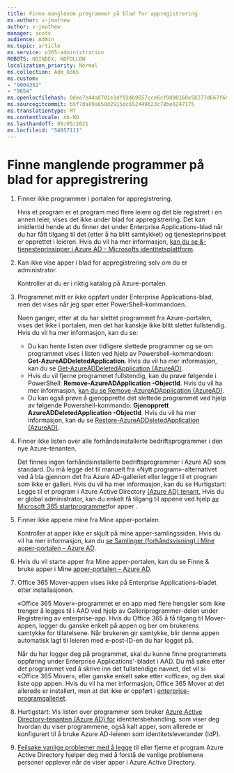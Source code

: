 ```yaml
---
title: Finne manglende programmer på blad for appregistrering
ms.author: v-jmathew
author: v-jmathew
manager: scotv
audience: Admin
ms.topic: article
ms.service: o365-administration
ROBOTS: NOINDEX, NOFOLLOW
localization_priority: Normal
ms.collection: Adm_O365
ms.custom:
- "9004352"
- "9654"
ms.openlocfilehash: 0dee7e44a8701e1df924b9657cce6cf9d90160e58277d667f6069a4cbcf87ce5
ms.sourcegitcommit: b5f7da89a650d2915dc652449623c78be6247175
ms.translationtype: MT
ms.contentlocale: nb-NO
ms.lasthandoff: 08/05/2021
ms.locfileid: "54057111"
---
```

# <a name="find-missing-applications-on-app-registration-blade"></a>Finne manglende programmer på blad for appregistrering

1. Finner ikke programmer i portalen for appregistrering.

    Hvis et program er et program med flere leiere og det ble registrert i en annen leier, vises det ikke under blad for appregistrering. Det kan imidlertid hende at du finner det under Enterprise Applications-blad når du har fått tilgang til det (etter å ha blitt samtykket) og tjenesteprinsippet er opprettet i leieren. Hvis du vil ha mer informasjon, [kan du se &-tjenesteprinsipper i Azure AD – Microsofts identitetsplattform](https://docs.microsoft.com/azure/active-directory/develop/app-objects-and-service-principals).
2. Kan ikke vise apper i blad for appregistrering selv om du er administrator.

    Kontroller at du er i riktig katalog på Azure-portalen.
3. Programmet mitt er ikke oppført under Enterprise Applications-blad, men det vises når jeg spør etter PowerShell-kommandoen.

    Noen ganger, etter at du har slettet programmet fra Azure-portalen, vises det ikke i portalen, men det har kanskje ikke blitt slettet fullstendig. Hvis du vil ha mer informasjon, kan du se:
    - Du kan hente listen over tidligere slettede programmer og se om programmet vises i listen ved hjelp av Powershell-kommandoen: **Get-AzureADDeletedApplication**. Hvis du vil ha mer informasjon, kan du se [Get-AzureADDeletedApplication (AzureAD)](https://docs.microsoft.com/powershell/module/azuread/get-azureaddeletedapplication).
    - Hvis du vil fjerne programmet fullstendig, kan du prøve følgende i PowerShell: **Remove-AzureADApplication -ObjectId**. Hvis du vil ha mer informasjon, [kan du se Remove-AzureADApplication (AzureAD)](https://docs.microsoft.com/powershell/module/azuread/remove-azureadapplication).
    - Du kan også prøve å gjenopprette det slettede programmet ved hjelp av følgende Powershell-kommando: **Gjenopprett AzureADDeletedApplication -ObjectId**. Hvis du vil ha mer informasjon, kan du se [Restore-AzureADDeletedApplication (AzureAD)](https://docs.microsoft.com/powershell/module/azuread/restore-azureaddeletedapplication).
4. Finner ikke listen over alle forhåndsinstallerte bedriftsprogrammer i den nye Azure-tenanten.

    Det finnes ingen forhåndsinstallerte bedriftsprogrammer i Azure AD som standard. Du må legge det til manuelt fra «Nytt program»-alternativet ved å bla gjennom det fra Azure AD-galleriet eller legge til et program som ikke er galleri. Hvis du vil ha mer informasjon, kan du se Hurtigstart: Legge til et program i Azure Active Directory [(Azure AD) tenant.](https://docs.microsoft.com/azure/active-directory/manage-apps/add-application-portal)
    Hvis du er global administrator, kan du enkelt få tilgang til appene ved hjelp [av Microsoft 365 startprogrammet](https://docs.microsoft.com/microsoft-365/admin/manage/customize-the-app-launcher)for apper .
5. Finner ikke appene mine fra Mine apper-portalen.

    Kontroller at apper ikke er skjult på mine apper-samlingssiden. Hvis du vil ha mer informasjon, kan du [se Samlinger (forhåndsvisning) i Mine apper-portalen – Azure AD](https://docs.microsoft.com/azure/active-directory/user-help/my-apps-portal-user-collections).
6. Hvis du vil starte apper fra Mine apper-portalen, kan du se Finne & bruke apper i Mine [apper-portalen – Azure AD](https://docs.microsoft.com/azure/active-directory/user-help/my-apps-portal-end-user-access).
7. Office 365 Mover-appen vises ikke på Enterprise Applications-bladet etter installasjonen.

    «Office 365 Mover»-programmet er en app med flere hengsler som ikke trenger å legges til i AAD ved hjelp av Galleriprogrammer-delen under Registrering av enterprise-app. Hvis du Office 365 å få tilgang til Mover-appen, logger du ganske enkelt på appen og ber om brukerens samtykke for tillatelsene. Når brukeren gir samtykke, blir denne appen automatisk lagt til leieren med e-post-ID-en du har logget på.

    Når du har logger deg på programmet, skal du kunne finne programmets oppføring under Enterprise Applications'-bladet i AAD. Du må søke etter det programmet ved å skrive inn det fullstendige navnet, det vil si «Office 365 Mover», eller ganske enkelt søke etter «office», og den skal liste opp appen. Hvis du vil ha mer informasjon, Office 365 Mover at det allerede er installert, men at det ikke er oppført i [enterprise-programgalleriet](https://docs.microsoft.com/answers/questions/30186/office-365-mover-says-its-already-installed-but-it.html).
8. Hurtigstart: Vis listen over programmer som bruker [Azure Active Directory-tenanten (Azure AD) for](https://docs.microsoft.com/azure/active-directory/manage-apps/view-applications-portal) identitetsbehandling, som viser deg hvordan du viser programmene, også kalt apper, som allerede er konfigurert til å bruke Azure AD-leieren som identitetsleverandør (IdP).
9. [Feilsøke vanlige problemer med å legge](https://docs.microsoft.com/azure/active-directory/manage-apps/troubleshoot-adding-apps) til eller fjerne et program Azure Active Directory hjelper deg med å forstå de vanlige problemene personer opplever når de viser apper i Azure Active Directory.
